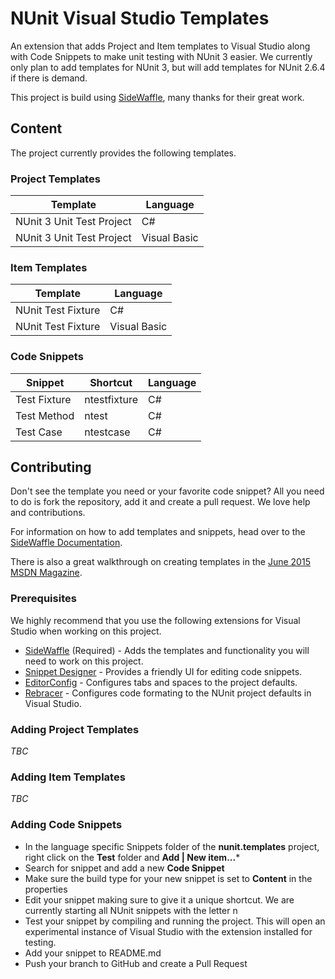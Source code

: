 # NUnit Visual Studio Templates

An extension that adds Project and Item templates to Visual Studio
along with Code Snippets to make unit testing with NUnit 3 easier. 
We currently only plan to add templates for NUnit 3, but will add 
templates for NUnit 2.6.4 if there is demand.

This project is build using [SideWaffle](http://sidewaffle.com/), many
thanks for their great work.

## Content

The project currently provides the following templates.

### Project Templates

| Template                     | Language     |
|------------------------------|--------------|
| NUnit 3 Unit Test Project    | C#           |
| NUnit 3 Unit Test Project    | Visual Basic |

### Item Templates

| Template             | Language     |
|----------------------|--------------|
| NUnit Test Fixture  | C#           |
| NUnit Test Fixture  | Visual Basic |

### Code Snippets

| Snippet         | Shortcut     | Language      |
|-----------------|--------------|---------------|
| Test Fixture    | ntestfixture | C#            |
| Test Method     | ntest        | C#            |
| Test Case       | ntestcase    | C#            |

## Contributing

Don't see the template you need or your favorite code snippet? All you need
to do is fork the repository, add it and create a pull request. We love help
and contributions.

For information on how to add templates and snippets, head over to the
[SideWaffle Documentation](https://github.com/ligershark/side-waffle/wiki).

There is also a great walkthrough on creating templates in the 
[June 2015 MSDN Magazine](https://msdn.microsoft.com/en-us/magazine/mt147242.aspx).

### Prerequisites

We highly recommend that you use the following extensions for Visual Studio when
working on this project.

- [SideWaffle](http://sidewaffle.com/) (Required) - Adds the 
templates and functionality you will need to work on this project.
- [Snippet Designer](https://github.com/mmanela/SnippetDesigner) - Provides a
friendly UI for editing code snippets.
- [EditorConfig](http://editorconfig.org/) - Configures tabs and spaces to the 
project defaults.
- [Rebracer](https://github.com/SLaks/Rebracer) - Configures code formating to 
the NUnit project defaults in Visual Studio.

### Adding Project Templates

*TBC*

### Adding Item Templates

*TBC*

### Adding Code Snippets

- In the language specific Snippets folder of the **nunit.templates** project,
right click on the **Test** folder and **Add | New item...***
- Search for snippet and add a new **Code Snippet**
- Make sure the build type for your new snippet is set to **Content** in the properties
- Edit your snippet making sure to give it a unique shortcut. We are currently starting
all NUnit snippets with the letter n
- Test your snippet by compiling and running the project. This will open an experimental
instance of Visual Studio with the extension installed for testing.
- Add your snippet to README.md
- Push your branch to GitHub and create a Pull Request